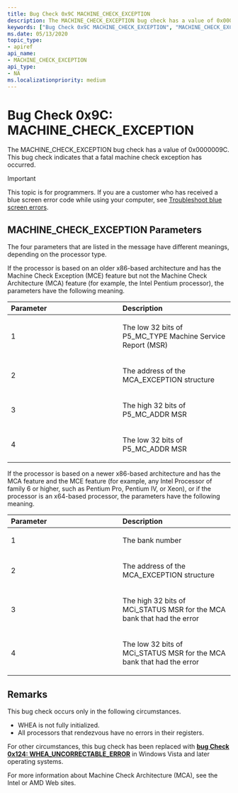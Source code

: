 ```yaml
---
title: Bug Check 0x9C MACHINE_CHECK_EXCEPTION
description: The MACHINE_CHECK_EXCEPTION bug check has a value of 0x0000009C. This bug check indicates that a fatal machine check exception has occurred.
keywords: ["Bug Check 0x9C MACHINE_CHECK_EXCEPTION", "MACHINE_CHECK_EXCEPTION"]
ms.date: 05/13/2020
topic_type:
- apiref
api_name:
- MACHINE_CHECK_EXCEPTION
api_type:
- NA
ms.localizationpriority: medium
---
```


# Bug Check 0x9C: MACHINE\_CHECK\_EXCEPTION


The MACHINE\_CHECK\_EXCEPTION bug check has a value of 0x0000009C. This bug check indicates that a fatal machine check exception has occurred.

> [!IMPORTANT]
> This topic is for programmers. If you are a customer who has received a blue screen error code while using your computer, see [Troubleshoot blue screen errors](https://www.windows.com/stopcode).


## MACHINE\_CHECK\_EXCEPTION Parameters


The four parameters that are listed in the message have different meanings, depending on the processor type.

If the processor is based on an older x86-based architecture and has the Machine Check Exception (MCE) feature but not the Machine Check Architecture (MCA) feature (for example, the Intel Pentium processor), the parameters have the following meaning.

<table>
<colgroup>
<col width="50%" />
<col width="50%" />
</colgroup>
<thead>
<tr class="header">
<th align="left">Parameter</th>
<th align="left">Description</th>
</tr>
</thead>
<tbody>
<tr class="odd">
<td align="left"><p>1</p></td>
<td align="left"><p>The low 32 bits of P5_MC_TYPE Machine Service Report (MSR)</p></td>
</tr>
<tr class="even">
<td align="left"><p>2</p></td>
<td align="left"><p>The address of the MCA_EXCEPTION structure</p></td>
</tr>
<tr class="odd">
<td align="left"><p>3</p></td>
<td align="left"><p>The high 32 bits of P5_MC_ADDR MSR</p></td>
</tr>
<tr class="even">
<td align="left"><p>4</p></td>
<td align="left"><p>The low 32 bits of P5_MC_ADDR MSR</p></td>
</tr>
</tbody>
</table>

 

If the processor is based on a newer x86-based architecture and has the MCA feature and the MCE feature (for example, any Intel Processor of family 6 or higher, such as Pentium Pro, Pentium IV, or Xeon), or if the processor is an x64-based processor, the parameters have the following meaning.

<table>
<colgroup>
<col width="50%" />
<col width="50%" />
</colgroup>
<thead>
<tr class="header">
<th align="left">Parameter</th>
<th align="left">Description</th>
</tr>
</thead>
<tbody>
<tr class="odd">
<td align="left"><p>1</p></td>
<td align="left"><p>The bank number</p></td>
</tr>
<tr class="even">
<td align="left"><p>2</p></td>
<td align="left"><p>The address of the MCA_EXCEPTION structure</p></td>
</tr>
<tr class="odd">
<td align="left"><p>3</p></td>
<td align="left"><p>The high 32 bits of MCi_STATUS MSR for the MCA bank that had the error</p></td>
</tr>
<tr class="even">
<td align="left"><p>4</p></td>
<td align="left"><p>The low 32 bits of MCi_STATUS MSR for the MCA bank that had the error</p></td>
</tr>
</tbody>
</table>


## Remarks

This bug check occurs only in the following circumstances.

-   WHEA is not fully initialized.
-   All processors that rendezvous have no errors in their registers.

For other circumstances, this bug check has been replaced with [**bug Check 0x124: WHEA\_UNCORRECTABLE\_ERROR**](bug-check-0x124---whea-uncorrectable-error.md) in Windows Vista and later operating systems.

For more information about Machine Check Architecture (MCA), see the Intel or AMD Web sites.

 

 




